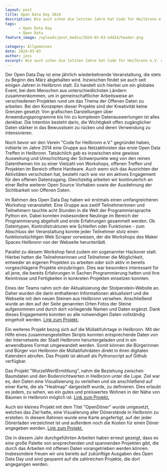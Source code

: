 ```yaml
---
layout: post
title: Open Data Day 2024
description: Wie auch schon die letzten Jahre hat Code for Heilbronn e.V. einen Hackday zum Open Data Day veranstaltet. Dabei sind wieder einige spannende Projekte, andere wurden überarbeitet oder weitergeführt und aktualisiert. Zusätzlich haben wir dieses Jahr erstmalig auch einen Workshop angeboten.
tags:
      - Open Data Day
      - Open Data
feature_image: /uploads/post_media/2024-03-03-odd24/header.png

category: Allgemeines
date: 2024-03-03
author: joni
excerpt: Wie auch schon die letzten Jahre hat Code for Heilbronn e.V. einen Hackday zum Open Data Day veranstaltet. Dabei sind wieder einige spannende Projekte, andere wurden überarbeitet oder weitergeführt und aktualisiert. Zusätzlich haben wir dieses Jahr erstmalig auch einen Workshop angeboten.
---
```


Der Open Data Day ist eine jährlich wiederkehrende Veranstaltung, die stets zu Beginn des März abgehalten wird. Inzwischen findet sie auch seit einigen Jahren in Heilbronn statt. Es handelt sich hierbei um ein globales Event, bei dem Menschen aus unterschiedlichsten Ländern zusammenkommen, um in gemeinschaftlicher Arbeitsweise an verschiedenen Projekten rund um das Thema der Offenen Daten zu arbeiten. Bei den Konzepten dieser Projekte sind der Kreativität keine Grenzen gesetzt: Von grafischen Darstellungen über Anwendungsprogramme bis hin zu komplexen Datenauswertungen ist alles denkbar. Die Intention besteht darin, die Wichtigkeit offen zugänglicher Daten stärker in das Bewusstsein zu rücken und deren Verwendung zu intensivieren.

Noch bevor wir den Verein "Code for Heilbronn e.V." gegründet haben, initiierte im Jahre 2014 eine Gruppe aus Netzaktivisten das erste Open Data Treffen in Heilbronn. Tatsächlich gab es inzwischen eine gewisse Ausweitung und Umschichtung der Schwerpunkte weg von den reinen Datenthemen hin zu einer Vielzahl von Workshops, offenen Treffen und Projekten im Bereich offene Hardware. Auch wenn sich das Ausrichten der Aktivitäten verschoben hat, besteht nach wie vor ein aktives Engagement für den offenen Datenzugang. Gleichzeitig arbeiten wir kontinuierlich an einer Reihe weiterer Open Source Vorhaben sowie der Ausdehnung der Sichtbarkeit von Offenen Daten.

Im Rahmen des Open Data Day haben wir erstmals einen umfangreicheren Workshop veranstaltet. Eine Gruppe aus zwölf Teilnehmerinnen und Teilnehmern tauchte acht Stunden in die Welt der Programmiersprache Python ein. Dabei konnten insbesondere Neulinge im Bereich der Programmierung abgeholt und erste Erfahrungen gesammelt werden. Ob Datentypen, Kontrollstrukturen wie Schleifen oder Funktionen - zum Abschluss der Veranstaltung konnte jeder Teilnehmer stolz einen funktionstüchtigen Web Scraper vorweisen, der die Workshops des Maker Spaces Heilbronn von der Webseite herunterlädt.

Parallel zu diesem Workshop fand zudem ein sogenannter Hackover statt. Hierbei hatten die Teilnehmerinnen und Teilnehmer die Möglichkeit, entweder an eigenen Projekten zu arbeiten oder sich aktiv in bereits vorgeschlagene Projekte einzubringen. Dies war besonders interessant für all jene, die bereits Erfahrungen in Sachen Programmierung hatten und ihre Kenntnisse und Fertigkeiten in konkreten Projekten einsetzen konnten.

Eines der Teams nahm sich der Aktualisierung der Stolperstein-Website an. Daher wurden die darin enthaltenen Informationen aktualisiert und die Webseite mit den neuen Steinen aus Heilbronn versehen. Anschließend wurde an den auf der Seite genannten Orten Fotos der Steine aufgenommen und durch dort vorliegende Namen und Daten ergänzt. Dank dieses Engagements konnten so alle notwendigen Daten vollständig eingeholt werden. [Link zum Projekt.](https://stolpersteine-heilbronn.de/)

Ein weiteres Projekt bezog sich auf die Müllabfuhrtage in Heilbronn. Mit der Hilfe eines zusammengestellten Skripts konnten entsprechende Daten von der Internetseite der Stadt Heilbronn heruntergeladen und in ein anwendbares Format umgewandelt werden. Somit können die Bürgerinnen und Bürger von Heilbronn die Müllabfuhrdaten direkt in ihren digitalen Kalendern abrufen. Das Projekt ist aktuell als Pythonscript auf Github verfügbar.

Das Projekt "WurzelWertErmittlung", nahm die Beziehung zwischen Baumdaten und den Bodenrichtwerten in Heilbronn unter die Lupe. Ziel war es, den Daten eine Visualisierung zu verleihen und sie anschließend auf einer Karte, die als "Heatmap" dargestellt wurde, zu definieren. Dies erlaubt es jedem, zu sehen, wo ein gutes und preiswertes Wohnen in der Nähe von Bäumen in Heilbronn möglich ist. [Link zum Projekt.](https://github.com/42magarine/WurzelWertErmittlung)

Auch ein kleines Projekt mit dem Titel "OpenDöner" wurde umgesetzt, welches das Ziel hatte, eine Visualierung aller Dönerstände in Heilbronn zu erstellen. In diesem Rahmen wurde eine Karte angefertigt, auf der jeder Dönerladen verzeichnet ist und außerdem noch die Kosten für einen Döner angegeben werden. [Link zum Projekt.](https://github.com/crexodon/open-doener)

Die in diesem Jahr durchgeführten Arbeiten haben erneut gezeigt, dass es eine große Palette von ansprechenden und spannenden Projekten gibt, die durch das Arbeiten mit offenen Daten vorangetrieben werden können. Insbesondere freuen wir uns bereits auf zukünftige Ausgaben des Open Data Day und sind gespannt auf die zahlreichen Projekte, die dort angegangen werden.
